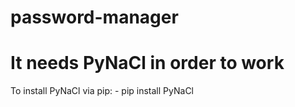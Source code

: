 # password-manager
# It needs PyNaCl in order to work
To install PyNaCl via pip: - 
pip install PyNaCl
